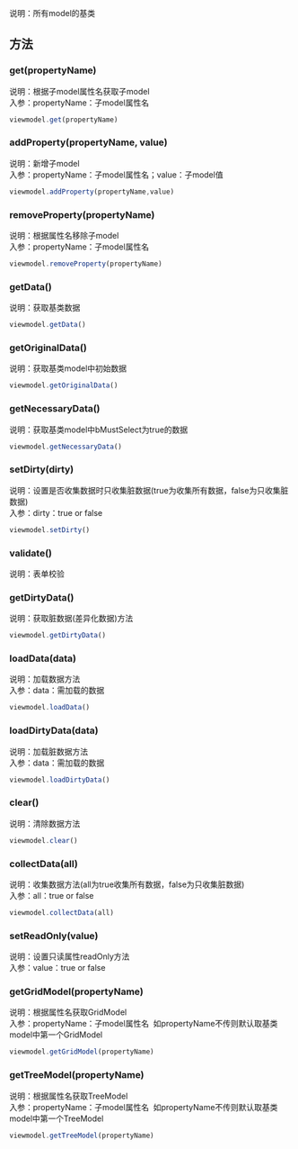 说明：所有model的基类
<a name="MB1FW"></a>
## 方法
<a name="5cIyg"></a>
### get(propertyName)
说明：根据子model属性名获取子model<br />入参：propertyName：子model属性名
```javascript
viewmodel.get(propertyName)
```
<a name="lF0k6"></a>
### addProperty(propertyName, value)
说明：新增子model<br />入参：propertyName：子model属性名；value：子model值
```javascript
viewmodel.addProperty(propertyName,value)
```
<a name="1YtvK"></a>
### removeProperty(propertyName)
说明：根据属性名移除子model<br />入参：propertyName：子model属性名
```javascript
viewmodel.removeProperty(propertyName)
```
<a name="nlGWA"></a>
### getData()
说明：获取基类数据
```javascript
viewmodel.getData()
```
<a name="mulXs"></a>
### getOriginalData()
说明：获取基类model中初始数据
```javascript
viewmodel.getOriginalData()
```
<a name="07Htq"></a>
### getNecessaryData()
说明：获取基类model中bMustSelect为true的数据
```javascript
viewmodel.getNecessaryData()
```
<a name="CLXFk"></a>
### setDirty(dirty)
说明：设置是否收集数据时只收集脏数据(true为收集所有数据，false为只收集脏数据)<br />入参：dirty：true or false
```javascript
viewmodel.setDirty()
```
<a name="VTjJ9"></a>
### validate()
说明：表单校验
<a name="v5oLn"></a>
### getDirtyData()
说明：获取脏数据(差异化数据)方法
```javascript
viewmodel.getDirtyData()
```
<a name="LDQpT"></a>
### loadData(data)
说明：加载数据方法<br />入参：data：需加载的数据
```javascript
viewmodel.loadData()
```
<a name="qOnN4"></a>
### loadDirtyData(data)
说明：加载脏数据方法<br />入参：data：需加载的数据
```javascript
viewmodel.loadDirtyData()
```
<a name="3pErX"></a>
### clear()
说明：清除数据方法
```javascript
viewmodel.clear()
```
<a name="gchFk"></a>
### collectData(all)
说明：收集数据方法(all为true收集所有数据，false为只收集脏数据)<br />入参：all：true or false
```javascript
viewmodel.collectData(all)
```
<a name="ZLAzA"></a>
### setReadOnly(value)
说明：设置只读属性readOnly方法<br />入参：value：true or false
<a name="uuBiy"></a>
### getGridModel(propertyName)
说明：根据属性名获取GridModel<br />入参：propertyName：子model属性名  如propertyName不传则默认取基类model中第一个GridModel
```javascript
viewmodel.getGridModel(propertyName)
```
<a name="5TbAM"></a>
### getTreeModel(propertyName)
说明：根据属性名获取TreeModel<br />入参：propertyName：子model属性名  如propertyName不传则默认取基类model中第一个TreeModel
```javascript
viewmodel.getTreeModel(propertyName)
```
